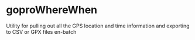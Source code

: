 # goproWhereWhen
 Utility for pulling out all the GPS location and time information and exporting to CSV or GPX files en-batch
